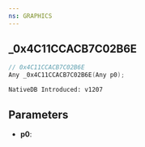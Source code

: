 ```yaml
---
ns: GRAPHICS
---
```

## _0x4C11CCACB7C02B6E

```c
// 0x4C11CCACB7C02B6E
Any _0x4C11CCACB7C02B6E(Any p0);
```

```
NativeDB Introduced: v1207
```

## Parameters
* **p0**:
